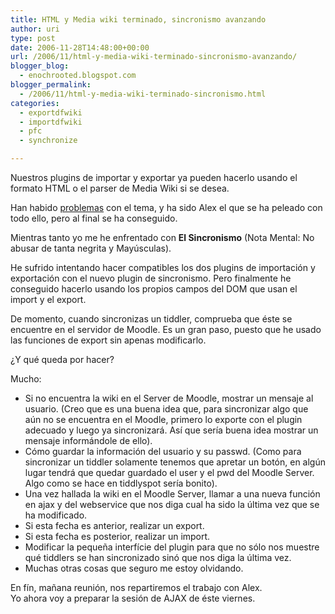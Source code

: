 ```yaml
---
title: HTML y Media wiki terminado, sincronismo avanzando
author: uri
type: post
date: 2006-11-28T14:48:00+00:00
url: /2006/11/html-y-media-wiki-terminado-sincronismo-avanzando/
blogger_blog:
  - enochrooted.blogspot.com
blogger_permalink:
  - /2006/11/html-y-media-wiki-terminado-sincronismo.html
categories:
  - exportdfwiki
  - importdfwiki
  - pfc
  - synchronize

---
```

Nuestros plugins de importar y exportar ya pueden hacerlo usando el formato HTML o el parser de Media Wiki si se desea.

Han habido [problemas][1] con el tema, y ha sido Alex el que se ha peleado con todo ello, pero al final se ha conseguido.

Mientras tanto yo me he enfrentado con <span style="font-weight:bold;">El Sincronismo</span> (Nota Mental: No abusar de tanta negrita y Mayúsculas).

He sufrido intentando hacer compatibles los dos plugins de importación y exportación con el nuevo plugin de sincronismo. Pero finalmente he conseguido hacerlo usando los propios campos del DOM que usan el import y el export.

De momento, cuando sincronizas un tiddler, comprueba que éste se encuentre en el servidor de Moodle. Es un gran paso, puesto que he usado las funciones de export sin apenas modificarlo.

¿Y qué queda por hacer?

Mucho: 

  * Si no encuentra la wiki en el Server de Moodle, mostrar un mensaje al usuario. (Creo que es una buena idea que, para sincronizar algo que aún no se encuentra en el Moodle, primero lo exporte con el plugin adecuado y luego ya sincronizará. Así que sería buena idea mostrar un mensaje informándole de ello).
  * Cómo guardar la información del usuario y su passwd. (Como para sincronizar un tiddler solamente tenemos que apretar un botón, en algún lugar tendrá que quedar guardado el user y el pwd del Moodle Server. Algo como se hace en tiddlyspot sería bonito).
  * Una vez hallada la wiki en el Moodle Server, llamar a una nueva función en ajax y del webservice que nos diga cual ha sido la última vez que se ha modificado.
  * Si esta fecha es anterior, realizar un export.
  * Si esta fecha es posterior, realizar un import.
  * Modificar la pequeña interfície del plugin para que no sólo nos muestre qué tiddlers se han sincronizado sinó que nos diga la última vez.
  * Muchas otras cosas que seguro me estoy olvidando.
</ul> 

En fín, mañana reunión, nos repartiremos el trabajo con Alex.  
Yo ahora voy a preparar la sesión de AJAX de éste viernes.

 [1]: https://vdemarvvv.blogspot.com/2006/11/novedades-importexport.html